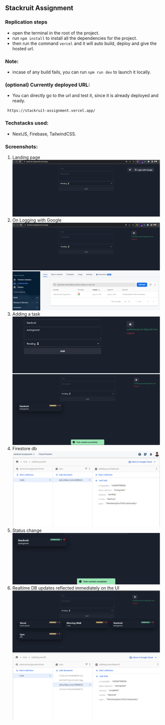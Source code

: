 ## Stackruit Assignment

### Replication steps

- open the terminal in the root of the project.
- run `npm install` to install all the dependencies for the project.
- then run the command `vercel` and it will auto build, deploy and give the hosted url.

### Note:

- incase of any build fails, you can run `npm run dev` to launch it locally.

### (optional) Currently deployed URL:

- You can directly go to the url and test it, since it is already deployed and ready.

` https://stackruit-assignment.vercel.app/`

### Techstacks used:

- NextJS, Firebase, TailwindCSS.

### Screenshots:

1. Landing page
   ![Alt text](image-1.png)
2. On Logging with Google
   ![Alt text](image-2.png)
   ![Alt text](image-9.png)
3. Adding a task
   ![Alt text](image-3.png)
   ![Alt text](image-4.png)
4. Firestore db
   ![Alt text](image-5.png)
5. Status change
   ![Alt text](image-6.png)
6. Realtime DB updates reflected immediately on the UI
   ![Alt text](image-7.png)
   ![Alt text](image-8.png)
